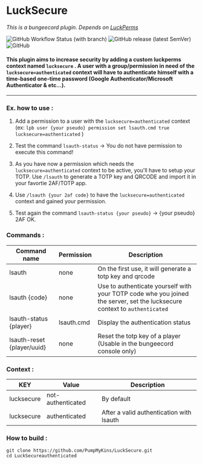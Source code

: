 # LuckSecure
*This is a bungeecord plugin. Depends on [LuckPerms](https://github.com/LuckPerms/LuckPerms)*

![GitHub Workflow Status (with branch)](https://img.shields.io/github/actions/workflow/status/PumpMyKins/LuckSecure/maven.yml?branch=main)
![GitHub release (latest SemVer)](https://img.shields.io/github/v/release/PumpMyKins/LuckSecure)
![GitHub](https://img.shields.io/github/license/PumpMyKins/LuckSecure)

#### This plugin aims to increase security by adding a custom luckperms context named `lucksecure` . A user with a group/permission in need of the `lucksecure=authenticated` context will have to authenticate himself with a time-based one-time password (Google Authenticator/Microsoft Authenticator & etc...).

---

### Ex. how to use :


1. Add a permission to a user with the `lucksecure=authenticated` context (ex: `lpb user {your pseudo} permission set lsauth.cmd true lucksecure=authenticated` )

2. Test the command `lsauth-status` -> You do not have permission to execute this command!

3. As you have now a permission which needs the `lucksecure=authenticated` context to be active, you'll have to setup your TOTP. Use `/lsauth` to generate a TOTP key and QRCODE and import it in your favortie 2AF/TOTP app.

4. Use `/lsauth {your 2af code}` to have the `lucksecure=authenticated` context and gained your permission. 

5. Test again the command `lsauth-status {your pseudo}` -> {your pseudo} 2AF OK.

### Commands :

Command name | Permission | Description
--- | --- | ---
lsauth | none | On the first use, it will generate a totp key and qrcode
lsauth {code} | none | Use to authenticate yourself with your TOTP code whe you joined the server, set the lucksecure context to `authenticated`
lsauth-status {player} | lsauth.cmd | Display the authentication status
lsauth-reset {player/uuid} | none | Reset the totp key of a player (Usable in the bungeecord console only)

### Context :

KEY | Value | Description
--- | --- | ---
lucksecure | not-authenticated | By default
lucksecure | authenticated | After a valid authentication with lsauth

### How to build :
```
git clone https://github.com/PumpMyKins/LuckSecure.git
cd LuckSecureauthenticated
